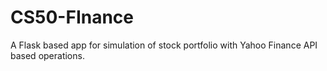 # CS50-FInance
A Flask based app for simulation of stock portfolio with Yahoo Finance API based operations.
